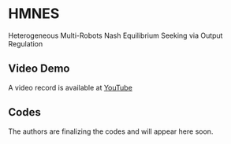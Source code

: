 # HMNES
Heterogeneous Multi-Robots Nash Equilibrium Seeking via Output Regulation

##  Video Demo
A video record is available at [YouTube](https://youtu.be/LXNBuZvCz2g)

## Codes
The authors are finalizing the codes and will appear here soon.
